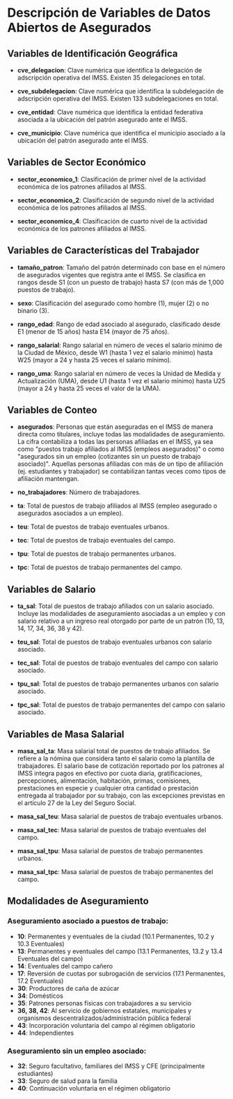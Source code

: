 # Descripción de Variables de Datos Abiertos de Asegurados

## Variables de Identificación Geográfica

- **cve_delegacion**: Clave numérica que identifica la delegación de adscripción operativa del IMSS. Existen 35 delegaciones en total.

- **cve_subdelegacion**: Clave numérica que identifica la subdelegación de adscripción operativa del IMSS. Existen 133 subdelegaciones en total.

- **cve_entidad**: Clave numérica que identifica la entidad federativa asociada a la ubicación del patrón asegurado ante el IMSS.

- **cve_municipio**: Clave numérica que identifica el municipio asociado a la ubicación del patrón asegurado ante el IMSS.

## Variables de Sector Económico

- **sector_economico_1**: Clasificación de primer nivel de la actividad económica de los patrones afiliados al IMSS.

- **sector_economico_2**: Clasificación de segundo nivel de la actividad económica de los patrones afiliados al IMSS.

- **sector_economico_4**: Clasificación de cuarto nivel de la actividad económica de los patrones afiliados al IMSS.

## Variables de Características del Trabajador

- **tamaño_patron**: Tamaño del patrón determinado con base en el número de asegurados vigentes que registra ante el IMSS. Se clasifica en rangos desde S1 (con un puesto de trabajo) hasta S7 (con más de 1,000 puestos de trabajo).

- **sexo**: Clasificación del asegurado como hombre (1), mujer (2) o no binario (3).

- **rango_edad**: Rango de edad asociado al asegurado, clasificado desde E1 (menor de 15 años) hasta E14 (mayor de 75 años).

- **rango_salarial**: Rango salarial en número de veces el salario mínimo de la Ciudad de México, desde W1 (hasta 1 vez el salario mínimo) hasta W25 (mayor a 24 y hasta 25 veces el salario mínimo).

- **rango_uma**: Rango salarial en número de veces la Unidad de Medida y Actualización (UMA), desde U1 (hasta 1 vez el salario mínimo) hasta U25 (mayor a 24 y hasta 25 veces el valor de la UMA).

## Variables de Conteo

- **asegurados**: Personas que están aseguradas en el IMSS de manera directa como titulares, incluye todas las modalidades de aseguramiento. La cifra contabiliza a todas las personas afiliadas en el IMSS, ya sea como "puestos trabajo afiliados al IMSS (empleos asegurados)" o como "asegurados sin un empleo (cotizantes sin un puesto de trabajo asociado)". Aquellas personas afiliadas con más de un tipo de afiliación (ej. estudiantes y trabajador) se contabilizan tantas veces como tipos de afiliación mantengan.

- **no_trabajadores**: Número de trabajadores.

- **ta**: Total de puestos de trabajo afiliados al IMSS (empleo asegurado o asegurados asociados a un empleo).

- **teu**: Total de puestos de trabajo eventuales urbanos.

- **tec**: Total de puestos de trabajo eventuales del campo.

- **tpu**: Total de puestos de trabajo permanentes urbanos.

- **tpc**: Total de puestos de trabajo permanentes del campo.

## Variables de Salario

- **ta_sal**: Total de puestos de trabajo afiliados con un salario asociado. Incluye las modalidades de aseguramiento asociadas a un empleo y con salario relativo a un ingreso real otorgado por parte de un patrón (10, 13, 14, 17, 34, 36, 38 y 42).

- **teu_sal**: Total de puestos de trabajo eventuales urbanos con salario asociado.

- **tec_sal**: Total de puestos de trabajo eventuales del campo con salario asociado.

- **tpu_sal**: Total de puestos de trabajo permanentes urbanos con salario asociado.

- **tpc_sal**: Total de puestos de trabajo permanentes del campo con salario asociado.

## Variables de Masa Salarial

- **masa_sal_ta**: Masa salarial total de puestos de trabajo afiliados. Se refiere a la nómina que considera tanto el salario como la plantilla de trabajadores. El salario base de cotización reportado por los patrones al IMSS integra pagos en efectivo por cuota diaria, gratificaciones, percepciones, alimentación, habitación, primas, comisiones, prestaciones en especie y cualquier otra cantidad o prestación entregada al trabajador por su trabajo, con las excepciones previstas en el artículo 27 de la Ley del Seguro Social.

- **masa_sal_teu**: Masa salarial de puestos de trabajo eventuales urbanos.

- **masa_sal_tec**: Masa salarial de puestos de trabajo eventuales del campo.

- **masa_sal_tpu**: Masa salarial de puestos de trabajo permanentes urbanos.

- **masa_sal_tpc**: Masa salarial de puestos de trabajo permanentes del campo.

## Modalidades de Aseguramiento

### Aseguramiento asociado a puestos de trabajo:
- **10**: Permanentes y eventuales de la ciudad (10.1 Permanentes, 10.2 y 10.3 Eventuales)
- **13**: Permanentes y eventuales del campo (13.1 Permanentes, 13.2 y 13.4 Eventuales del campo)
- **14**: Eventuales del campo cañero
- **17**: Reversión de cuotas por subrogación de servicios (17.1 Permanentes, 17.2 Eventuales)
- **30**: Productores de caña de azúcar
- **34**: Domésticos
- **35**: Patrones personas físicas con trabajadores a su servicio
- **36, 38, 42**: Al servicio de gobiernos estatales, municipales y organismos descentralizados/administración pública federal
- **43**: Incorporación voluntaria del campo al régimen obligatorio
- **44**: Independientes

### Aseguramiento sin un empleo asociado:
- **32**: Seguro facultativo, familiares del IMSS y CFE (principalmente estudiantes)
- **33**: Seguro de salud para la familia
- **40**: Continuación voluntaria en el régimen obligatorio
